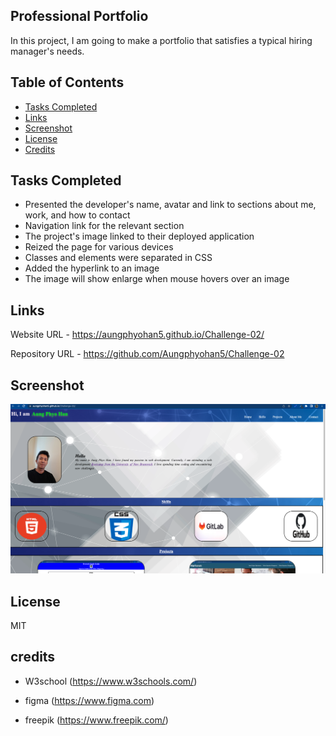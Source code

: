 ## Professional Portfolio

In this project, I am going to make a portfolio that satisfies a typical hiring manager's needs.


## Table of Contents

- [Tasks Completed](#TaskCompleted)
- [Links](#Links)
- [Screenshot](#Screenshot)
- [License](#license)
- [Credits](#credits)

## Tasks Completed

- Presented the developer's name, avatar and link to sections about me, work, and how to contact
- Navigation link for the relevant section
- The project's image linked to their deployed application
- Reized the page for various devices
- Classes and elements were separated in CSS
- Added the hyperlink to an image
- The image will show enlarge when mouse hovers over an image



## Links

Website URL     - https://aungphyohan5.github.io/Challenge-02/

Repository URL  - https://github.com/Aungphyohan5/Challenge-02

## Screenshot

![App Screenshot](./assets/images/Screenshot.png)

## License

MIT

## credits

- W3school (https://www.w3schools.com/)

- figma (https://www.figma.com)

- freepik (https://www.freepik.com/)


